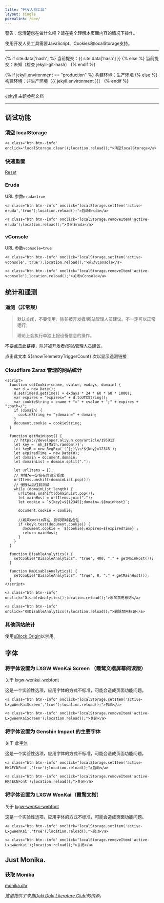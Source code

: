 ```yaml
---
title: "开发人员工具"
layout: single
permalink: /dev/
---
```


<p class="notice--danger">
    警告：您清楚您在做什么吗？请在完全理解本页面内容的情况下操作。
</p>
<p class="notice--info">
    使用开发人员工具需要JavaScript、Cookies和localStorage支持。
</p>

---

{% if site.data['hash'] %}
当前提交：{{ site.data['hash'] }}
{% else %}
当前提交：未知（检查 jekyll-git-hash）
{% endif %}

<!--
当前构建随机码（仅在此页展示）：{% include random %}

（同构建页面的 footer 为另一组唯一随机码）
-->

{% if jekyll.environment == "production" %}
构建环境：生产环境
{% else %}
构建环境：非生产环境（{{ jekyll.environment }}）
{% endif %}

---

[Jekyll 主题参考文档](https://mmistakes.github.io/minimal-mistakes/docs/quick-start-guide/)

---

## 调试功能

### 清空 localStorage

<div>

    <a class="btn btn--info" onclick="localStorage.clear();location.reload();">清空localStorage</a>

</div>

### 快速重置

[Reset](/reset/)

### Eruda

URL 参数`eruda=true`

<div class="eruda-btns">

    <a class="btn btn--info" onclick="localStorage.setItem('active-eruda','true');location.reload();">启动Eruda</a>

    <a class="btn btn--info" onclick="localStorage.removeItem('active-eruda');location.reload();">关闭Eruda</a>

</div>

### vConsole

URL 参数`vconsole=true`

<div class="vconsole-btns">

    <a class="btn btn--info" onclick="localStorage.setItem('active-vconsole','true');location.reload();">启动vConsole</a>

    <a class="btn btn--info" onclick="localStorage.removeItem('active-vconsole');location.reload();">关闭vConsole</a>

</div>

## 统计和遥测

### 遥测（非常规）

> 默认关闭，不要使用，除非被开发者/网站管理人员建议。不一定可以正常运行。
>
> 理论上会执行单独上报设备信息的操作。

<p class="notice--danger">
    不要点击此链接，除非被开发者/网站管理人员建议。
</p>

<div>
  <p id="telemetry-trigger" style="display: none">
    <a href="/?telemetry=triggeredByDevPageWithall"
      >遥测（点击一次，等待页面完整加载即可）</a
    >
  </p>
  <p id="show-telemetry-trigger">
    点击此文本 ${showTelemetryTriggerCount} 次以显示遥测链接
  </p>
  <script>
    const showTelemetryTrigger = document.getElementById(
      "show-telemetry-trigger"
    );
    const telemetryTrigger = document.getElementById("telemetry-trigger");
    var showTelemetryTriggerCount = 5;

    showTelemetryTrigger.innerHTML = `点击此文本 ${showTelemetryTriggerCount} 次以显示遥测链接`;

    showTelemetryTrigger.addEventListener("click", () => {
      showTelemetryTriggerCount--;
      showTelemetryTrigger.innerHTML = `点击此文本 ${showTelemetryTriggerCount} 次以显示遥测链接`;
      if (showTelemetryTriggerCount <= 0) {
        telemetryTrigger.style.display = "block";
        showTelemetryTrigger.style.display = "none";
      }
    });

  </script>
</div>

### Cloudflare Zaraz 管理的网站统计

<div class="zaraz-btns">

    <script>
      function setCookie(cname, cvalue, exdays, domain) {
        var d = new Date();
        d.setTime(d.getTime() + exdays * 24 * 60 * 60 * 1000);
        var expires = "expires=" + d.toUTCString();
        var cookieString = cname + "=" + cvalue + ";" + expires + ";path=/";
        if (domain) {
          cookieString += ";domain=" + domain;
        }
        document.cookie = cookieString;
      }

      function getMainHost() {
        // https://developer.aliyun.com/article/195912
        let key = `mh_${Math.random()}`;
        let keyR = new RegExp(`(^|;)\\s*${key}=12345`);
        let expiredTime = new Date(0);
        let domain = document.domain;
        let domainList = domain.split(".");

        let urlItems = [];
        // 主域名一定会有两部分组成
        urlItems.unshift(domainList.pop());
        // 慢慢从后往前测试
        while (domainList.length) {
          urlItems.unshift(domainList.pop());
          let mainHost = urlItems.join(".");
          let cookie = `${key}=${12345};domain=.${mainHost}`;

          document.cookie = cookie;

          //如果cookie存在，则说明域名合法
          if (keyR.test(document.cookie)) {
            document.cookie = `${cookie};expires=${expiredTime}`;
            return mainHost;
          }
        }
      }

      function DisableAnalytics() {
        setCookie("DisableAnalytics", "true", 400, "." + getMainHost());
      }

      function RmDisableAnalytics() {
        setCookie("DisableAnalytics", "true", 0, "." + getMainHost());
      }
    </script>

    <a class="btn btn--info" onclick="DisableAnalytics();location.reload();">添加禁用标记</a>

    <a class="btn btn--info" onclick="RmDisableAnalytics();location.reload();">删除禁用标记</a>

</div>

### 其他网站统计

使用[uBlock Origin](https://ublockorigin.com/)以禁用。

## 字体

### 将字体设置为 LXGW WenKai Screen （霞鹜文楷屏幕阅读版）

关于 [lxgw-wenkai-webfont](https://github.com/chawyehsu/lxgw-wenkai-webfont)

这是一个实验性选项，应用字体的方式不标准，可能会造成页面功能问题。

<div class="LxgwWenKaiScreen-btns">

    <a class="btn btn--info" onclick="localStorage.setItem('active-LxgwWenKaiScreen','true');location.reload();">启动</a>

    <a class="btn btn--info" onclick="localStorage.removeItem('active-LxgwWenKaiScreen');location.reload();">关闭</a>

</div>

### 将字体设置为 Genshin Impact 的主要字体

关于 [此字体](https://genshin-impact.fandom.com/wiki/Typeface)

这是一个实验性选项，应用字体的方式不标准，可能会造成页面功能问题。

<div class="HK4ECNFont-btns">

    <a class="btn btn--info" onclick="localStorage.setItem('active-HK4ECNFont','true');location.reload();">启动</a>

    <a class="btn btn--info" onclick="localStorage.removeItem('active-HK4ECNFont');location.reload();">关闭</a>

</div>

### 将字体设置为 LXGW WenKai（霞鹜文楷）

关于 [lxgw-wenkai-webfont](https://github.com/chawyehsu/lxgw-wenkai-webfont)

这是一个实验性选项，应用字体的方式不标准，可能会造成页面功能问题。

<div class="LxgwWenKai-btns">

    <a class="btn btn--info" onclick="localStorage.setItem('active-LxgwWenKai','true');location.reload();">启动</a>

    <a class="btn btn--info" onclick="localStorage.removeItem('active-LxgwWenKai');location.reload();">关闭</a>

</div>

## Just Monika.

### 获取 Monika

[monika.chr](/assets/media/ddlc_characters/monika.chr)

_这里提供了来自[Doki Doki Literature Club!](https://ddlc.moe/)的资源。_
